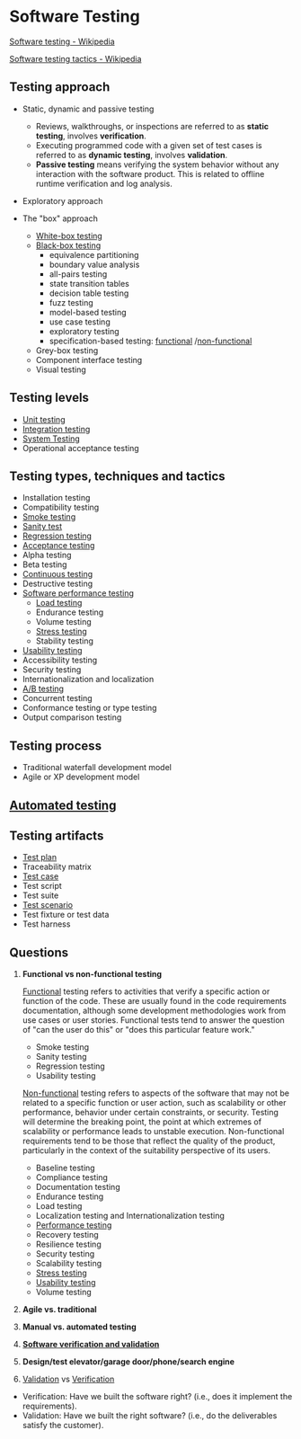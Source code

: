 # Software Testing
[Software testing - Wikipedia](https://en.wikipedia.org/wiki/Software_testing)

[Software testing tactics - Wikipedia](https://en.wikipedia.org/wiki/Software_testing_tactics)

## Testing approach
- Static, dynamic and passive testing

    - Reviews, walkthroughs, or inspections are referred to as **static testing**, involves **verification**.
    - Executing programmed code with a given set of test cases is referred to as **dynamic testing**, involves **validation**.
    - **Passive testing** means verifying the system behavior without any interaction with the software product. This is related to offline runtime verification and log analysis.

- Exploratory approach
- The "box" approach
    - [White-box testing](https://en.wikipedia.org/wiki/White-box_testing)
    - [Black-box testing](https://en.wikipedia.org/wiki/Black-box_testing)
        - equivalence partitioning
        - boundary value analysis
        - all-pairs testing
        - state transition tables
        - decision table testing
        - fuzz testing
        - model-based testing
        - use case testing
        - exploratory testing
        - specification-based testing: [functional](https://en.wikipedia.org/wiki/Functional_testing) /[non-functional](https://en.wikipedia.org/wiki/Functional_testing)
    - Grey-box testing
    - Component interface testing
    - Visual testing

## Testing levels
- [Unit testing](https://en.wikipedia.org/wiki/Unit_testing)
- [Integration testing](https://en.wikipedia.org/wiki/Integration_testing)
- [System Testing](https://en.wikipedia.org/wiki/System_testing)
- Operational acceptance testing

## Testing types, techniques and tactics
- Installation testing
- Compatibility testing
- [Smoke testing](https://en.wikipedia.org/wiki/Smoke_testing_\(software\))
- [Sanity test](https://en.wikipedia.org/wiki/Sanity_check)
- [Regression testing](https://en.wikipedia.org/wiki/Regression_testing)
- [Acceptance testing](https://en.wikipedia.org/wiki/Acceptance_testing)
- Alpha testing
- Beta testing
- [Continuous testing](https://en.wikipedia.org/wiki/Continuous_testing)
- Destructive testing
- [Software performance testing](https://en.wikipedia.org/wiki/Software_performance_testing)
    - [Load testing](https://en.wikipedia.org/wiki/Load_testing#Software_load_testing)
    - Endurance testing
    - Volume testing 
    - [Stress testing](https://en.wikipedia.org/wiki/Stress_testing)
    - Stability testing
- [Usability testing](https://en.wikipedia.org/wiki/Usability_testing)
- Accessibility testing
- Security testing
- Internationalization and localization
- [A/B testing](https://en.wikipedia.org/wiki/A/B_testing)
- Concurrent testing
- Conformance testing or type testing
- Output comparison testing

## Testing process
- Traditional waterfall development model
- Agile or XP development model

## [Automated testing](https://en.wikipedia.org/wiki/Test_automation)

## Testing artifacts
- [Test plan](https://en.wikipedia.org/wiki/Test_plan)
- Traceability matrix
- [Test case](https://en.wikipedia.org/wiki/Test_case)
- Test script
- Test suite
- [Test scenario](https://www.guru99.com/test-scenario.html)
- Test fixture or test data
- Test harness

## Questions
1. **Functional vs non-functional testing**
    
    [Functional](https://en.wikipedia.org/wiki/Functional_testing) testing refers to activities that verify a specific action or function of the code. These are usually found in the code requirements documentation, although some development methodologies work from use cases or user stories. Functional tests tend to answer the question of "can the user do this" or "does this particular feature work."
    
    - Smoke testing
    - Sanity testing
    - Regression testing
    - Usability testing
    
    [Non-functional](https://en.wikipedia.org/wiki/Functional_testing) testing refers to aspects of the software that may not be related to a specific function or user action, such as scalability or other performance, behavior under certain constraints, or security. Testing will determine the breaking point, the point at which extremes of scalability or performance leads to unstable execution. Non-functional requirements tend to be those that reflect the quality of the product, particularly in the context of the suitability perspective of its users.
    
    - Baseline testing
    - Compliance testing
    - Documentation testing
    - Endurance testing
    - Load testing
    - Localization testing and Internationalization testing
    - [Performance testing](https://en.wikipedia.org/wiki/Software_performance_testing)
    - Recovery testing
    - Resilience testing
    - Security testing
    - Scalability testing
    - [Stress testing](https://en.wikipedia.org/wiki/Stress_testing)
    - [Usability testing](https://en.wikipedia.org/wiki/Usability_testing)
    - Volume testing

2. **Agile vs. traditional**

3. **Manual vs. automated testing**

4. [**Software verification and validation**](https://en.wikipedia.org/wiki/Software_verification_and_validation)

5. **Design/test elevator/garage door/phone/search engine**

6. [Validation](https://en.wikipedia.org/wiki/Software_verification_and_validation) vs [Verification](https://en.wikipedia.org/wiki/Software_verification)
- Verification: Have we built the software right? (i.e., does it implement the requirements).
- Validation: Have we built the right software? (i.e., do the deliverables satisfy the customer).



